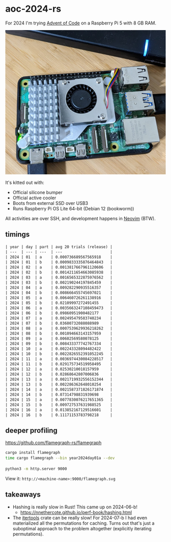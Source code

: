 # aoc-2024-rs

For 2024 I'm trying [Advent of Code](https://adventofcode.com/) on a Raspberry Pi 5 with 8 GB RAM.

![Raspberry Pi 5 with 8 GB RAM](docs/machine.jpg)

It's kitted out with:

* Official silicone bumper
* Official active cooler
* Boots from external SSD over USB3
* Runs Raspberry Pi OS Lite 64-bit (Debian 12 (bookworm))

All activities are over SSH, and development happens in [Neovim](https://neovim.io/) (BTW).

## timings

```
| year | day | part | avg 20 trials (release) |
| ---  | --- | ---  | ---                     |
| 2024 | 01  | a    | 0.000736689567565918    |
| 2024 | 01  | b    | 0.0009833335876464843   |
| 2024 | 02  | a    | 0.0013817667961120606   |
| 2024 | 02  | b    | 0.0014211654663085938   |
| 2024 | 03  | a    | 0.0016565322875976562   |
| 2024 | 03  | b    | 0.002190244197845459    |
| 2024 | 04  | a    | 0.009282290935516357    |
| 2024 | 04  | b    | 0.008666455745697021    |
| 2024 | 05  | a    | 0.006460726261138916    |
| 2024 | 05  | b    | 0.02109997272491455     |
| 2024 | 06  | a    | 0.0035663247108459473   |
| 2024 | 06  | b    | 0.09860951900482177     |
| 2024 | 07  | a    | 0.002495479583740234    |
| 2024 | 07  | b    | 0.03600732088088989     |
| 2024 | 08  | a    | 0.0007539629936218262   |
| 2024 | 08  | b    | 0.001094663143157959    |
| 2024 | 09  | a    | 0.00602569580078125     |
| 2024 | 09  | b    | 0.008433377742767334    |
| 2024 | 10  | a    | 0.002243328094482422    |
| 2024 | 10  | b    | 0.0022826552391052245   |
| 2024 | 11  | a    | 0.0036974430084228517   |
| 2024 | 11  | b    | 0.029175734519958495    |
| 2024 | 12  | a    | 0.02530210018157959     |
| 2024 | 12  | b    | 0.02868642807006836     |
| 2024 | 13  | a    | 0.0021719932556152344   |
| 2024 | 13  | b    | 0.002286362648010254    |
| 2024 | 14  | a    | 0.0021587371826171874   |
| 2024 | 14  | b    | 0.07314798831939698     |
| 2024 | 15  | a    | 0.0077830076217651365   |
| 2024 | 15  | b    | 0.009727537631988525    |
| 2024 | 16  | a    | 0.013852167129516601    |
| 2024 | 16  | b    | 0.11171153783798218     |
```

## deeper profiling

https://github.com/flamegraph-rs/flamegraph

```bash
cargo install flamegraph
time cargo flamegraph --bin year2024day01a --dev

python3 -m http.server 9000
```

View it: `http://<machine-name>:9000/flamegraph.svg`

## takeaways

* Hashing is really slow in Rust! This came up on 2024-06-b!
    * https://nnethercote.github.io/perf-book/hashing.html
* The [itertools](https://docs.rs/itertools/latest/itertools/) crate can be
  really slow! For 2024-07-b I had even materialized all the permutations for
  caching. Turns out that's just a suboptimal approach to the problem
  altogether (explicitly iterating permutations).


